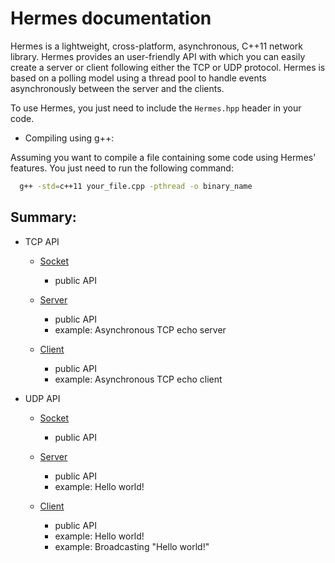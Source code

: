 # Hermes documentation


Hermes is a lightweight, cross-platform, asynchronous, C++11 network library. Hermes provides an user-friendly API with which
you can easily create a server or client following either the TCP or UDP protocol. Hermes is based on a polling model using a
thread pool to handle events asynchronously between the server and the clients.

To use Hermes, you just need to include the `Hermes.hpp` header in your code.

- Compiling using g++:


Assuming you want to compile a file containing some code using Hermes' features. You just need to run the following command:

```bash
  g++ -std=c++11 your_file.cpp -pthread -o binary_name
```

## Summary:

- TCP API

  - [Socket](docs/TCP_SOCKET.md)
    - public API

  - [Server](docs/TCP_SERVER.md)
    - public API
    - example: Asynchronous TCP echo server

  - [Client](docs/TCP_CLIENT.md)
    - public API
    - example: Asynchronous TCP echo client


- UDP API

  - [Socket](docs/UDP_SOCKET.md)
    - public API

  - [Server](docs/UDP_SERVER.md)
    - public API
    - example: Hello world!

  - [Client](docs/UDP_CLIENT.md)
    - public API
    - example: Hello world!
    - example: Broadcasting "Hello world!"